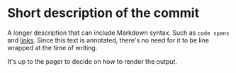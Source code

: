 # Short description of the commit

A longer description that can include Markdown syntax. Such as `code spans` and [links](https://github.com/). Since this text is annotated, there's no need for it to be line wrapped at the time of writing.

It's up to the pager to decide on how to render the output.
